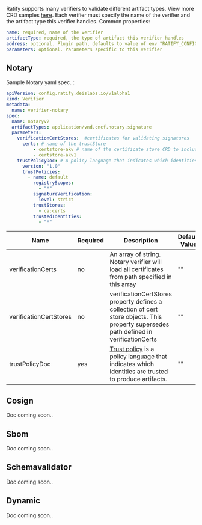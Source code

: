 Ratify supports many verifiers to validate different artifact types. View more CRD samples [here](../../../config/samples/). Each verifier must specify the name of the verifier and the artifact type this verifier handles. Common properties:

```yml
name: required, name of the verifier
artifactType: required, the type of artifact this verifier handles
address: optional. Plugin path, defaults to value of env "RATIFY_CONFIG" or "~/.ratify/plugins"
parameters: optional. Parameters specific to this verifier
```
 

## Notary

Sample Notary yaml spec.  :
```yml
apiVersion: config.ratify.deislabs.io/v1alpha1
kind: Verifier
metadata:
  name: verifier-notary
spec:
  name: notaryv2
  artifactTypes: application/vnd.cncf.notary.signature
  parameters:
    verificationCertStores:  #certificates for validating signatures
      certs: # name of the trustStore
          - certstore-akv # name of the certificate store CRD to include in this trustStore
          - certstore-akv1 
    trustPolicyDoc: # A policy language that indicates which identities are trusted to produce artifacts
      version: "1.0"
      trustPolicies:
        - name: default
          registryScopes:
            - "*"
          signatureVerification:
            level: strict
          trustStores:
            - ca:certs
          trustedIdentities:
            - "*"
```

| Name        | Required | Description | Default Value |
| ----------- | -------- | ----------- | ------------- | 
| verificationCerts      | no    |      An array of string. Notary verifier will load all certificates from path specified in this array        |   ""            |
| verificationCertStores      | no    |    verificationCertStores property defines a collection of cert store objects. This property supersedes path defined in verificationCerts      |       ""        |
| trustPolicyDoc   | yes     |   [Trust policy](https://github.com/notaryproject/notaryproject/blob/main/specs/trust-store-trust-policy.md) is a policy language that indicates which identities are trusted to produce artifacts.          |     ""    |

## Cosign
Doc coming soon..

## Sbom
Doc coming soon..

## Schemavalidator
Doc coming soon..

## Dynamic
Doc coming soon..